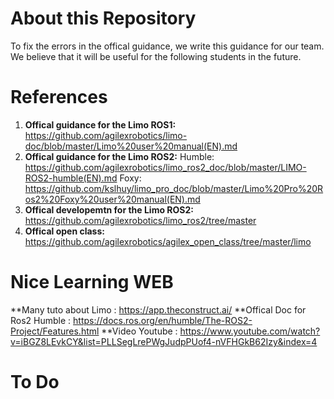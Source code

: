 # About this Repository

To fix the errors in the offical guidance, we write this guidance for our team.
We believe that it will be useful for the following students in the future.

# References
1. **Offical guidance for the Limo ROS1:** 
   https://github.com/agilexrobotics/limo-doc/blob/master/Limo%20user%20manual(EN).md
2. **Offical guidance for the Limo ROS2:**
   Humble:
      https://github.com/agilexrobotics/limo_ros2_doc/blob/master/LIMO-ROS2-humble(EN).md
   Foxy:
      https://github.com/kslhuy/limo_pro_doc/blob/master/Limo%20Pro%20Ros2%20Foxy%20user%20manual(EN).md
4. **Offical developemtn for the Limo ROS2:** https://github.com/agilexrobotics/limo_ros2/tree/master
5. **Offical open class:** https://github.com/agilexrobotics/agilex_open_class/tree/master/limo

# Nice Learning WEB
**Many tuto about Limo : https://app.theconstruct.ai/
**Offical Doc for Ros2 Humble : https://docs.ros.org/en/humble/The-ROS2-Project/Features.html
**Video Youtube : https://www.youtube.com/watch?v=iBGZ8LEvkCY&list=PLLSegLrePWgJudpPUof4-nVFHGkB62Izy&index=4
# To Do
